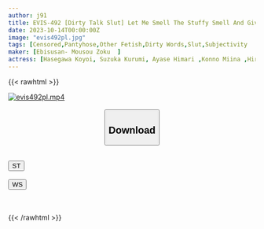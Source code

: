```yaml
---
author: j91
title: EVIS-492 [Dirty Talk Slut] Let Me Smell The Stuffy Smell And Give You A Virtual Hand Job
date: 2023-10-14T00:00:00Z
image: "evis492pl.jpg"
tags: [Censored,Pantyhose,Other Fetish,Dirty Words,Slut,Subjectivity	]
maker: [Ebisusan- Mousou Zoku  ]
actress: [Hasegawa Koyoi, Suzuka Kurumi, Ayase Himari ,Konno Miina ,Hirosaki Ayaka, Hoshina Sakura]
---
```



{{< rawhtml >}}

<div class="video" data-videoid="Dlk6e2OdoXFd99">
    <a href="javascript:;">
        <img src="https://my.j91.asia/posts/evis492pl/evis492pl.jpg" width="WIDTH" height="HEIGHT" alt="evis492pl.mp4" loading="lazy">
    </a>
</div>

<script type="text/javascript" src="https://j91.asia/asset/on-demand-st.js"></script>

<br>
  <link rel="stylesheet" href="https://j91.asia/asset/bs5.css">
  
  <center>
  <button class="btn btn-primary" type="button" data-bs-toggle="collapse" data-bs-target=".multi-collapse" aria-expanded="false" aria-controls="multiCollapseExample1 multiCollapseExample2"><h2>Download</h2></button></center>
</p>
<div class="row">
  <div class="col">
    <div class="collapse multi-collapse" id="multiCollapseExample1">
      <div class="card card-body">
	      	      <br>
<div class="buttons">  
<a href="https://streamtape.to/v/Dlk6e2OdoXFd99"><button class="btn-hover color-3"><i class="fa fa-download"></i> ST</button></a></div>
    </div>
  </div>
</div>
  <div class="col">
    <div class="collapse multi-collapse" id="multiCollapseExample2">
      <div class="card card-body">
	      <br>
<div class="buttons">
    <a href="https://wolfstream.tv/lkddfdrwr2sz"><button class="btn-hover color-9"><i class="fa fa-download"></i> WS</button></a></div>
<br><br>
      </div>
    </div>
  </div>
</div>

{{< /rawhtml >}}
